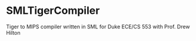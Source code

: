 # SMLTigerCompiler
Tiger to MIPS compiler written in SML for Duke ECE/CS 553 with Prof. Drew Hilton
